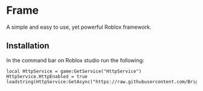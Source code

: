 # Frame
A simple and easy to use, yet powerful Roblox framework.

## Installation
In the command bar on Roblox studio run the following:

```
local HttpService = game:GetService("HttpService") HttpService.HttpEnabled = true loadstring(HttpService:GetAsync("https://raw.githubusercontent.com/BrightSkyz/Frame/master/Install.lua"))
```